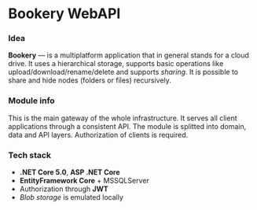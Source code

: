 # Bookery WebAPI

### Idea

**Bookery** &mdash; is a multiplatform application that in general stands for a cloud drive. It uses a hierarchical storage, supports basic operations like upload/download/rename/delete and supports *sharing*. It is possible to share and hide nodes (folders or files) recursively.

### Module info

This is the main gateway of the whole infrastructure. It serves all client applications through a consistent API. The module is splitted into domain, data and API layers. Authorization of clients is required.

### Tech stack

- **.NET Core 5.0**, **ASP .NET Core**
- **EntityFramework Core** + MSSQLServer
- Authorization through **JWT**
- *Blob storage* is emulated locally
